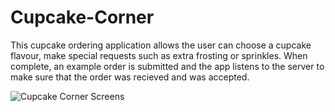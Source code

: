 # Cupcake-Corner

This cupcake ordering application allows the user can choose a cupcake flavour, make special requests such as extra frosting or sprinkles. 
When complete, an example order is submitted and the app listens to the server to make sure that the order was recieved and was accepted.

![Cupcake Corner Screens](https://github.com/ArmerDev/Cupcake-Corner/assets/116413320/b40554ad-0f84-44f9-8f93-efb697276b61)
